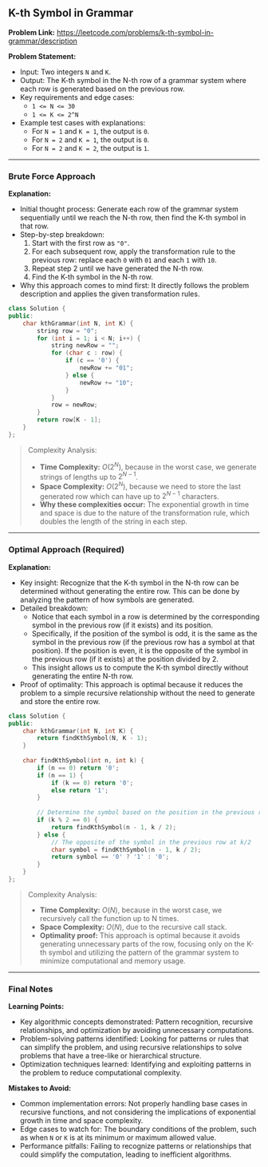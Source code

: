 ## K-th Symbol in Grammar
**Problem Link:** https://leetcode.com/problems/k-th-symbol-in-grammar/description

**Problem Statement:**
- Input: Two integers `N` and `K`.
- Output: The K-th symbol in the N-th row of a grammar system where each row is generated based on the previous row.
- Key requirements and edge cases:
  - `1 <= N <= 30`
  - `1 <= K <= 2^N`
- Example test cases with explanations:
  - For `N = 1` and `K = 1`, the output is `0`.
  - For `N = 2` and `K = 1`, the output is `0`.
  - For `N = 2` and `K = 2`, the output is `1`.

---

### Brute Force Approach

**Explanation:**
- Initial thought process: Generate each row of the grammar system sequentially until we reach the N-th row, then find the K-th symbol in that row.
- Step-by-step breakdown:
  1. Start with the first row as `"0"`.
  2. For each subsequent row, apply the transformation rule to the previous row: replace each `0` with `01` and each `1` with `10`.
  3. Repeat step 2 until we have generated the N-th row.
  4. Find the K-th symbol in the N-th row.
- Why this approach comes to mind first: It directly follows the problem description and applies the given transformation rules.

```cpp
class Solution {
public:
    char kthGrammar(int N, int K) {
        string row = "0";
        for (int i = 1; i < N; i++) {
            string newRow = "";
            for (char c : row) {
                if (c == '0') {
                    newRow += "01";
                } else {
                    newRow += "10";
                }
            }
            row = newRow;
        }
        return row[K - 1];
    }
};
```

> Complexity Analysis:
> - **Time Complexity:** $O(2^N)$, because in the worst case, we generate strings of lengths up to $2^{N-1}$.
> - **Space Complexity:** $O(2^N)$, because we need to store the last generated row which can have up to $2^{N-1}$ characters.
> - **Why these complexities occur:** The exponential growth in time and space is due to the nature of the transformation rule, which doubles the length of the string in each step.

---

### Optimal Approach (Required)

**Explanation:**
- Key insight: Recognize that the K-th symbol in the N-th row can be determined without generating the entire row. This can be done by analyzing the pattern of how symbols are generated.
- Detailed breakdown:
  - Notice that each symbol in a row is determined by the corresponding symbol in the previous row (if it exists) and its position.
  - Specifically, if the position of the symbol is odd, it is the same as the symbol in the previous row (if the previous row has a symbol at that position). If the position is even, it is the opposite of the symbol in the previous row (if it exists) at the position divided by 2.
  - This insight allows us to compute the K-th symbol directly without generating the entire N-th row.
- Proof of optimality: This approach is optimal because it reduces the problem to a simple recursive relationship without the need to generate and store the entire row.

```cpp
class Solution {
public:
    char kthGrammar(int N, int K) {
        return findKthSymbol(N, K - 1);
    }
    
    char findKthSymbol(int n, int k) {
        if (n == 0) return '0';
        if (n == 1) {
            if (k == 0) return '0';
            else return '1';
        }
        
        // Determine the symbol based on the position in the previous row
        if (k % 2 == 0) {
            return findKthSymbol(n - 1, k / 2);
        } else {
            // The opposite of the symbol in the previous row at k/2
            char symbol = findKthSymbol(n - 1, k / 2);
            return symbol == '0' ? '1' : '0';
        }
    }
};
```

> Complexity Analysis:
> - **Time Complexity:** $O(N)$, because in the worst case, we recursively call the function up to N times.
> - **Space Complexity:** $O(N)$, due to the recursive call stack.
> - **Optimality proof:** This approach is optimal because it avoids generating unnecessary parts of the row, focusing only on the K-th symbol and utilizing the pattern of the grammar system to minimize computational and memory usage.

---

### Final Notes

**Learning Points:**
- Key algorithmic concepts demonstrated: Pattern recognition, recursive relationships, and optimization by avoiding unnecessary computations.
- Problem-solving patterns identified: Looking for patterns or rules that can simplify the problem, and using recursive relationships to solve problems that have a tree-like or hierarchical structure.
- Optimization techniques learned: Identifying and exploiting patterns in the problem to reduce computational complexity.

**Mistakes to Avoid:**
- Common implementation errors: Not properly handling base cases in recursive functions, and not considering the implications of exponential growth in time and space complexity.
- Edge cases to watch for: The boundary conditions of the problem, such as when `N` or `K` is at its minimum or maximum allowed value.
- Performance pitfalls: Failing to recognize patterns or relationships that could simplify the computation, leading to inefficient algorithms.